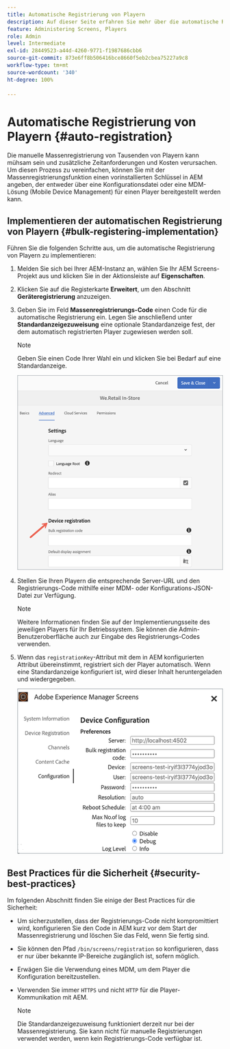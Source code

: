 ```yaml
---
title: Automatische Registrierung von Playern
description: Auf dieser Seite erfahren Sie mehr über die automatische Registrierung von Playern mit AMS/On-Premise Screens.
feature: Administering Screens, Players
role: Admin
level: Intermediate
exl-id: 28449523-a44d-4260-9771-f1987686cbb6
source-git-commit: 873e6ff8b506416bce8660f5eb2cbea75227a9c8
workflow-type: tm+mt
source-wordcount: '340'
ht-degree: 100%

---
```


# Automatische Registrierung von Playern {#auto-registration}

Die manuelle Massenregistrierung von Tausenden von Playern kann mühsam sein und zusätzliche Zeitanforderungen und Kosten verursachen. Um diesen Prozess zu vereinfachen, können Sie mit der Massenregistrierungsfunktion einen vorinstallierten Schlüssel in AEM angeben, der entweder über eine Konfigurationsdatei oder eine MDM-Lösung (Mobile Device Management) für einen Player bereitgestellt werden kann.

## Implementieren der automatischen Registrierung von Playern {#bulk-registering-implementation}

Führen Sie die folgenden Schritte aus, um die automatische Registrierung von Playern zu implementieren:

1. Melden Sie sich bei Ihrer AEM-Instanz an, wählen Sie Ihr AEM Screens-Projekt aus und klicken Sie in der Aktionsleiste auf **Eigenschaften**.
1. Klicken Sie auf die Registerkarte **Erweitert**, um den Abschnitt **Geräteregistrierung** anzuzeigen.

1. Geben Sie im Feld **Massenregistrierungs-Code** einen Code für die automatische Registrierung ein. Legen Sie anschließend unter **Standardanzeigezuweisung** eine optionale Standardanzeige fest, der dem automatisch registrierten Player zugewiesen werden soll.

   >[!NOTE]
   >Geben Sie einen Code Ihrer Wahl ein und klicken Sie bei Bedarf auf eine Standardanzeige.

   ![image](/help/user-guide/assets/auto-registration/auto-register1.png)
1. Stellen Sie Ihren Playern die entsprechende Server-URL und den Registrierungs-Code mithilfe einer MDM- oder Konfigurations-JSON-Datei zur Verfügung.

   >[!NOTE]
   >Weitere Informationen finden Sie auf der Implementierungsseite des jeweiligen Players für Ihr Betriebssystem. Sie können die Admin-Benutzeroberfläche auch zur Eingabe des Registrierungs-Codes verwenden.

1. Wenn das `registrationKey`-Attribut mit dem in AEM konfigurierten Attribut übereinstimmt, registriert sich der Player automatisch. Wenn eine Standardanzeige konfiguriert ist, wird dieser Inhalt heruntergeladen und wiedergegeben.

   ![Bild](/help/user-guide/assets/auto-registration/auto-register2.png)

## Best Practices für die Sicherheit {#security-best-practices}

Im folgenden Abschnitt finden Sie einige der Best Practices für die Sicherheit:

* Um sicherzustellen, dass der Registrierungs-Code nicht kompromittiert wird, konfigurieren Sie den Code in AEM kurz vor dem Start der Massenregistrierung und löschen Sie das Feld, wenn Sie fertig sind.

* Sie können den Pfad `/bin/screens/registration` so konfigurieren, dass er nur über bekannte IP-Bereiche zugänglich ist, sofern möglich.

* Erwägen Sie die Verwendung eines MDM, um dem Player die Konfiguration bereitzustellen.

* Verwenden Sie immer `HTTPS` und nicht `HTTP` für die Player-Kommunikation mit AEM.

  >[!NOTE]
  >Die Standardanzeigezuweisung funktioniert derzeit nur bei der Massenregistrierung. Sie kann nicht für manuelle Registrierungen verwendet werden, wenn kein Registrierungs-Code verfügbar ist.
